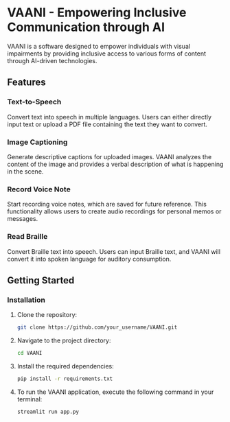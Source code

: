 # VAANI - Empowering Inclusive Communication through AI

VAANI is a software designed to empower individuals with visual impairments by providing inclusive access to various forms of content through AI-driven technologies.

## Features

### Text-to-Speech

Convert text into speech in multiple languages. Users can either directly input text or upload a PDF file containing the text they want to convert.

### Image Captioning

Generate descriptive captions for uploaded images. VAANI analyzes the content of the image and provides a verbal description of what is happening in the scene.

### Record Voice Note

Start recording voice notes, which are saved for future reference. This functionality allows users to create audio recordings for personal memos or messages.

### Read Braille

Convert Braille text into speech. Users can input Braille text, and VAANI will convert it into spoken language for auditory consumption.

## Getting Started

### Installation

1. Clone the repository:
   ```bash
   git clone https://github.com/your_username/VAANI.git
   ```
2. Navigate to the project directory:
    ```bash
   cd VAANI
   ```
3. Install the required dependencies:
    ```bash
   pip install -r requirements.txt
   ```
4. To run the VAANI application, execute the following command in your terminal:  
    ```bash
   streamlit run app.py
   ```